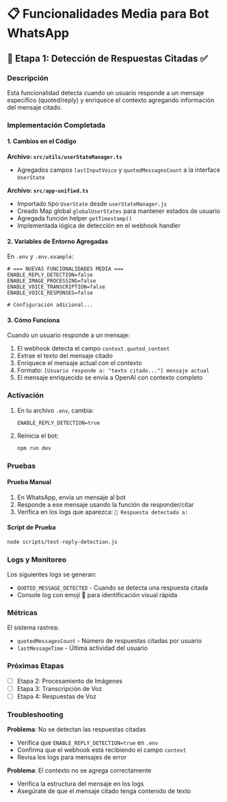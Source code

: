 # 📋 Funcionalidades Media para Bot WhatsApp

## 🎯 Etapa 1: Detección de Respuestas Citadas ✅

### Descripción
Esta funcionalidad detecta cuando un usuario responde a un mensaje específico (quoted/reply) y enriquece el contexto agregando información del mensaje citado.

### Implementación Completada

#### 1. Cambios en el Código

**Archivo: `src/utils/userStateManager.ts`**
- Agregados campos `lastInputVoice` y `quotedMessagesCount` a la interface `UserState`

**Archivo: `src/app-unified.ts`**
- Importado tipo `UserState` desde `userStateManager.js`
- Creado Map global `globalUserStates` para mantener estados de usuario
- Agregada función helper `getTimestamp()`
- Implementada lógica de detección en el webhook handler

#### 2. Variables de Entorno Agregadas

En `.env` y `.env.example`:
```env
# === NUEVAS FUNCIONALIDADES MEDIA ===
ENABLE_REPLY_DETECTION=false
ENABLE_IMAGE_PROCESSING=false
ENABLE_VOICE_TRANSCRIPTION=false
ENABLE_VOICE_RESPONSES=false

# Configuración adicional...
```

#### 3. Cómo Funciona

Cuando un usuario responde a un mensaje:
1. El webhook detecta el campo `context.quoted_content`
2. Extrae el texto del mensaje citado
3. Enriquece el mensaje actual con el contexto
4. Formato: `[Usuario responde a: "texto citado..."] mensaje actual`
5. El mensaje enriquecido se envía a OpenAI con contexto completo

### Activación

1. En tu archivo `.env`, cambia:
   ```env
   ENABLE_REPLY_DETECTION=true
   ```

2. Reinicia el bot:
   ```bash
   npm run dev
   ```

### Pruebas

#### Prueba Manual
1. En WhatsApp, envía un mensaje al bot
2. Responde a ese mensaje usando la función de responder/citar
3. Verifica en los logs que aparezca: `📱 Respuesta detectada a:`

#### Script de Prueba
```bash
node scripts/test-reply-detection.js
```

### Logs y Monitoreo

Los siguientes logs se generan:
- `QUOTED_MESSAGE_DETECTED` - Cuando se detecta una respuesta citada
- Console log con emoji 📱 para identificación visual rápida

### Métricas

El sistema rastrea:
- `quotedMessagesCount` - Número de respuestas citadas por usuario
- `lastMessageTime` - Última actividad del usuario

### Próximas Etapas

- [ ] Etapa 2: Procesamiento de Imágenes
- [ ] Etapa 3: Transcripción de Voz
- [ ] Etapa 4: Respuestas de Voz

### Troubleshooting

**Problema**: No se detectan las respuestas citadas
- Verifica que `ENABLE_REPLY_DETECTION=true` en `.env`
- Confirma que el webhook está recibiendo el campo `context`
- Revisa los logs para mensajes de error

**Problema**: El contexto no se agrega correctamente
- Verifica la estructura del mensaje en los logs
- Asegúrate de que el mensaje citado tenga contenido de texto